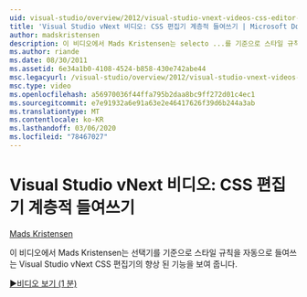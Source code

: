 ```yaml
---
uid: visual-studio/overview/2012/visual-studio-vnext-videos-css-editor-hierarchical-indentation
title: 'Visual Studio vNext 비디오: CSS 편집기 계층적 들여쓰기 | Microsoft Docs'
author: madskristensen
description: 이 비디오에서 Mads Kristensen는 selecto ...를 기준으로 스타일 규칙을 자동으로 들여쓰는 Visual Studio vNext CSS 편집기의 향상 된 기능을 보여 줍니다.
ms.author: riande
ms.date: 08/30/2011
ms.assetid: 6e34a1b0-4108-4524-b858-430e742abe44
msc.legacyurl: /visual-studio/overview/2012/visual-studio-vnext-videos-css-editor-hierarchical-indentation
msc.type: video
ms.openlocfilehash: a56970036f44ffa795b2daa8bc9ff272d01c4ec1
ms.sourcegitcommit: e7e91932a6e91a63e2e46417626f39d6b244a3ab
ms.translationtype: MT
ms.contentlocale: ko-KR
ms.lasthandoff: 03/06/2020
ms.locfileid: "78467027"
---
```

# <a name="visual-studio-vnext-videos-css-editor-hierarchical-indentation"></a>Visual Studio vNext 비디오: CSS 편집기 계층적 들여쓰기

[Mads Kristensen](https://github.com/madskristensen)

이 비디오에서 Mads Kristensen는 선택기를 기준으로 스타일 규칙을 자동으로 들여쓰는 Visual Studio vNext CSS 편집기의 향상 된 기능을 보여 줍니다.

[&#9654;비디오 보기 (1 분)](https://channel9.msdn.com/Blogs/ASP-NET-Site-Videos/visual-studio-vnext-videos-css-editor-hierarchical-indentation)
